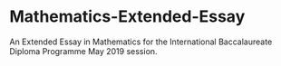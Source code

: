 # Mathematics-Extended-Essay
An Extended Essay in Mathematics for the International Baccalaureate Diploma Programme May 2019 session.
